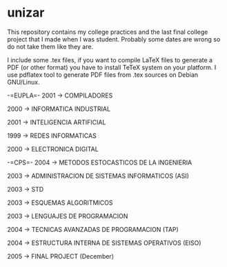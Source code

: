# unizar
This repository contains my college practices and the last final college project that I made when I was student. Probably some dates are wrong so do not take them like they are.

I include some .tex files, if you want to compile LaTeX files to generate a PDF (or other format) you have to install TeTeX system on your platform.
I use pdflatex tool to generate PDF files from .tex sources on Debian GNU/Linux.

-=EUPLA=-
2001 -> COMPILADORES

2000 -> INFORMATICA INDUSTRIAL

2001 -> INTELIGENCIA ARTIFICIAL

1999 -> REDES INFORMATICAS

2000 -> ELECTRONICA DIGITAL

-=CPS=-
2004 -> METODOS ESTOCASTICOS DE LA INGENIERIA

2003 -> ADMINISTRACION DE SISTEMAS INFORMATICOS (ASI)

2003 -> STD

2003 -> ESQUEMAS ALGORITMICOS

2003 -> LENGUAJES DE PROGRAMACION

2004 -> TECNICAS AVANZADAS DE PROGRAMACION (TAP)

2004 -> ESTRUCTURA INTERNA DE SISTEMAS OPERATIVOS (EISO)

2005 -> FINAL PROJECT (December)
